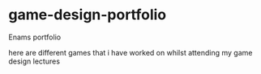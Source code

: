 # game-design-portfolio
Enams portfolio


here are different games that i have worked on whilst attending my game design lectures
